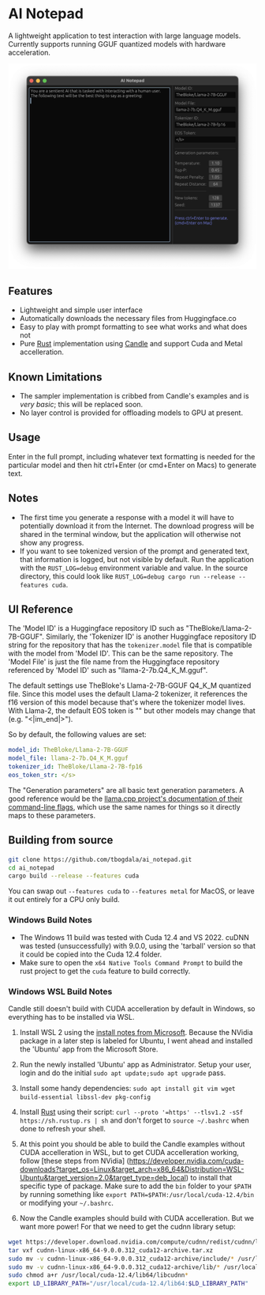# AI Notepad

A lightweight application to test interaction with large language models. Currently supports
running GGUF quantized models with hardware acceleration.

![ai_notepad in action](https://github.com/tbogdala/ai_notepad/blob/9e398200df923c50adbce5733ec0b8d93db73c85/assets/Screenshot.png)

## Features

* Lightweight and simple user interface
* Automatically downloads the necessary files from Huggingface.co
* Easy to play with prompt formatting to see what works and what does not
* Pure [Rust](https://www.rust-lang.org/) implementation using [Candle](https://github.com/huggingface/candle)
  and support Cuda and Metal accelleration.


## Known Limitations

* The sampler implementation is cribbed from Candle's examples and is *very basic*; this will be replaced soon.
* No layer control is provided for offloading models to GPU at present.


## Usage

Enter in the full prompt, including whatever text formatting is needed for the particular model and then
hit ctrl+Enter (or cmd+Enter on Macs) to generate text. 


## Notes

* The first time you generate a response with a model it will have to potentially download it from the
  Internet. The download progress will be shared in the terminal window, but the application will otherwise
  not show any progress.
* If you want to see tokenized version of the prompt and generated text, that information is logged, but not
  visible by default. Run the application with the `RUST_LOG=debug` environment variable and value. In the 
  source directory, this could look like `RUST_LOG=debug cargo run --release --features cuda`.


## UI Reference

The 'Model ID' is a Huggingface repository ID such as "TheBloke/Llama-2-7B-GGUF". Similarly, the 'Tokenizer ID'
is another Huggingface repository ID string for the repository that has the `tokenizer.model` file that is
compatible with the model from 'Model ID'. This can be the same repository. The 'Model File' is just the file
name from the Huggingface repository referenced by 'Model ID' such as "llama-2-7b.Q4_K_M.gguf".

The default settings use TheBloke's Llama-2-7B-GGUF Q4_K_M quantized file. Since this model uses the default
Llama-2 tokenizer, it references the f16 version of this model because that's where the tokenizer model lives.
With Llama-2, the default EOS token is "</s>" but other models may change that (e.g. "<|im_end|>").

So by default, the following values are set:

```yaml
model_id: TheBloke/Llama-2-7B-GGUF
model_file: llama-2-7b.Q4_K_M.gguf
tokenizer_id: TheBloke/Llama-2-7B-fp16
eos_token_str: </s>
```

The "Generation parameters" are all basic text generation parameters. A good reference would be the
[llama.cpp project's documentation of their command-line flags](https://github.com/ggerganov/llama.cpp/tree/master/examples/main#generation-flags), 
which use the same names for things so it directly maps to these parameters.


## Building from source

```bash
git clone https://github.com/tbogdala/ai_notepad.git
cd ai_notepad
cargo build --release --features cuda
```

You can swap out `--features cuda` to `--features metal` for MacOS, or leave it out entirely for a CPU only build.

### Windows Build Notes

* The Windows 11 build was tested with Cuda 12.4 and VS 2022. cuDNN was tested (unsuccessfully) with 9.0.0, using the 'tarball' version so that
  it could be copied into the Cuda 12.4 folder.
* Make sure to open the `x64 Native Tools Command Prompt` to build the rust project to get the `cuda` feature to build correctly.

### Windows WSL Build Notes

Candle still doesn't build with CUDA accelleration by default in Windows, so everything has to be installed 
via WSL.

1. Install WSL 2 using the [install notes from Microsoft](https://learn.microsoft.com/en-us/windows/wsl/install-manual).
   Because the NVidia package in a later step is labeled for Ubuntu, I went ahead and installed the 'Ubuntu' app from the Microsoft Store.

2. Run the newly installed 'Ubuntu' app as Administrator. Setup your user, login and do the initial `sudo apt update;sudo apt upgrade` pass.

3. Install some handy dependencies: `sudo apt install git vim wget build-essential libssl-dev pkg-config`

4. Install [Rust](https://www.rust-lang.org/learn/get-started) using their script: `curl --proto '=https' --tlsv1.2 -sSf https://sh.rustup.rs | sh`
   and don't forget to `source ~/.bashrc` when done to refresh your shell.

5. At this point you should be able to build the Candle examples without CUDA accelleration in WSL, but to get CUDA accelleration working,
   follow [these steps from NVidia] (https://developer.nvidia.com/cuda-downloads?target_os=Linux&target_arch=x86_64&Distribution=WSL-Ubuntu&target_version=2.0&target_type=deb_local)
   to install that specific type of package. Make sure to add the `bin` folder to your `$PATH` by running something like
   `export PATH=$PATH:/usr/local/cuda-12.4/bin` or modifying your `~/.bashrc`.

6. Now the Candle examples should build with CUDA accelleration. But we want more power! For that we need to get the cudnn library setup:

```bash
wget https://developer.download.nvidia.com/compute/cudnn/redist/cudnn/linux-x86_64/cudnn-linux-x86_64-9.0.0.312_cuda12-archive.tar.xz
tar vxf cudnn-linux-x86_64-9.0.0.312_cuda12-archive.tar.xz
sudo mv -v cudnn-linux-x86_64-9.0.0.312_cuda12-archive/include/* /usr/local/cuda-12.4/include 
sudo mv -v cudnn-linux-x86_64-9.0.0.312_cuda12-archive/lib/* /usr/local/cuda-12.4/lib64
sudo chmod a+r /usr/local/cuda-12.4/lib64/libcudnn* 
export LD_LIBRARY_PATH="/usr/local/cuda-12.4/lib64:$LD_LIBRARY_PATH"
```


